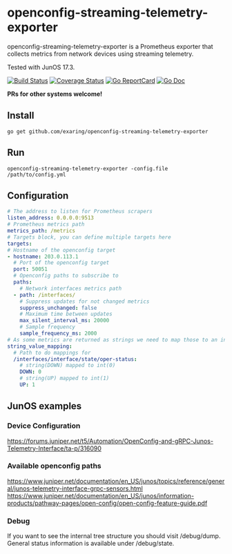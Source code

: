 # openconfig-streaming-telemetry-exporter

openconfig-streaming-telemetry-exporter is a Prometheus exporter that collects metrics from network devices using streaming telemetry.

Tested with JunOS 17.3.

[![Build Status](https://travis-ci.org/exaring/openconfig-streaming-telemetry-exporter.svg?branch=master)](https://travis-ci.org/exaring/openconfig-streaming-telemetry-exporter)
[![Coverage Status](https://coveralls.io/repos/exaring/openconfig-streaming-telemetry-exporter/badge.svg?branch=master&service=github)](https://coveralls.io/github/exaring/openconfig-streaming-telemetry-exporter?branch=master)
[![Go ReportCard](http://goreportcard.com/badge/exaring/openconfig-streaming-telemetry-exporter)](http://goreportcard.com/report/exaring/openconfig-streaming-telemetry-exporter)
[![Go Doc](https://godoc.org/github.com/exaring/openconfig-streaming-telemetry-exporter?status.svg)](https://godoc.org/github.com/exaring/openconfig-streaming-telemetry-exporter)

**PRs for other systems welcome!**

## Install

```go get github.com/exaring/openconfig-streaming-telemetry-exporter```

## Run

```openconfig-streaming-telemetry-exporter -config.file /path/to/config.yml```

## Configuration

```yaml
# The address to listen for Prometheus scrapers
listen_address: 0.0.0.0:9513
# Prometheus metrics path
metrics_path: /metrics
# Targets block, you can define multiple targets here
targets:
# Hostname of the openconfig target
- hostname: 203.0.113.1
  # Port of the openconfig target
  port: 50051
  # Openconfig paths to subscribe to
  paths:
    # Network interfaces metrics path
  - path: /interfaces/
    # Suppress updates for not changed metrics
    suppress_unchanged: false
    # Maximum time between updates
    max_silent_interval_ms: 20000
    # Sample frequency
    sample_frequency_ms: 2000
# As some metrics are returned as strings we need to map those to an int for Prometheus
string_value_mapping:
  # Path to do mappings for
  /interfaces/interface/state/oper-status:
    # string(DOWN) mapped to int(0)
    DOWN: 0
    # string(UP) mapped to int(1)
    UP: 1
```

## JunOS examples

### Device Configuration

<https://forums.juniper.net/t5/Automation/OpenConfig-and-gRPC-Junos-Telemetry-Interface/ta-p/316090>

### Available openconfig paths

<https://www.juniper.net/documentation/en_US/junos/topics/reference/general/junos-telemetry-interface-grpc-sensors.html>  
<https://www.juniper.net/documentation/en_US/junos/information-products/pathway-pages/open-config/open-config-feature-guide.pdf>

### Debug

If you want to see the internal tree structure you should visit /debug/dump.
General status information is available under /debug/state.
